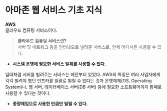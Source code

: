 # 아마존 웹 서비스 기초 지식

 
**AWS**<br>
클라우드 컴퓨팅 서비스이다.
> **클라우드 컴퓨팅 서비스란?**<br>
서버 및 네트워크 등을 인터넷으로 빌려준 서비스로, 언제 어디서든 사용할 수 있다.


*  **시스템 운영에 필요한 서비스 일체를 사용할 수 있다.**

임대처럼 서버를 빌려주는 서비스는 예전부터 있었다.
AWS의 특징은 여러 사업자에게 각각 빌려야 했던 인프라를 일괄로 빌릴 수 있다는 것과 운영체제(OS, Operating System)나, 웹 서버, 데이터베이스 서버(DB 서버) 등에 필요한 소프트웨어까지 통째로 사용할 수 있다는 것이다. 

*  **종량제임으로 사용한 만큼만 빌릴 수 있다.**
